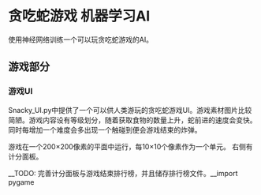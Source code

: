 # 贪吃蛇游戏 机器学习AI
使用神经网络训练一个可以玩贪吃蛇游戏的AI。
## 游戏部分
### 游戏UI
Snacky_UI.py中提供了一个可以供人类游玩的贪吃蛇游戏UI。游戏素材图片比较简陋。游戏内容设有等级划分，随着获取食物的数量上升，蛇前进的速度会变快。
同时每增加一个难度会多出现一个触碰到便会游戏结束的炸弹。

游戏在一个200×200像素的平面中运行，每10×10个像素作为一个单元。 右侧有计分面板。

__TODO: 完善计分面板与游戏结束排行榜，并且储存排行榜文件。__import pygame